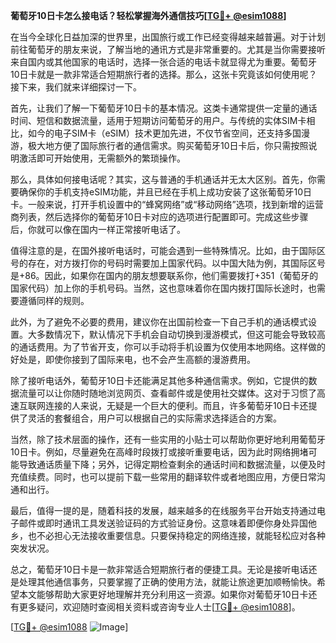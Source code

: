 **葡萄牙10日卡怎么接电话？轻松掌握海外通信技巧[[TG💪+ @esim1088](https://t.me/s/esim1088)]**

在当今全球化日益加深的世界里，出国旅行或工作已经变得越来越普遍。对于计划前往葡萄牙的朋友来说，了解当地的通讯方式是非常重要的。尤其是当你需要接听来自国内或其他国家的电话时，选择一张合适的电话卡就显得尤为重要。葡萄牙10日卡就是一款非常适合短期旅行者的选择。那么，这张卡究竟该如何使用呢？接下来，我们就来详细探讨一下。

首先，让我们了解一下葡萄牙10日卡的基本情况。这类卡通常提供一定量的通话时间、短信和数据流量，适用于短期访问葡萄牙的用户。与传统的实体SIM卡相比，如今的电子SIM卡（eSIM）技术更加先进，不仅节省空间，还支持多国漫游，极大地方便了国际旅行者的通信需求。购买葡萄牙10日卡后，你只需按照说明激活即可开始使用，无需额外的繁琐操作。

那么，具体如何接电话呢？其实，这与普通的手机通话并无太大区别。首先，你需要确保你的手机支持eSIM功能，并且已经在手机上成功安装了这张葡萄牙10日卡。一般来说，打开手机设置中的“蜂窝网络”或“移动网络”选项，找到新增的运营商列表，然后选择你的葡萄牙10日卡对应的选项进行配置即可。完成这些步骤后，你就可以像在国内一样正常接听电话了。

值得注意的是，在国外接听电话时，可能会遇到一些特殊情况。比如，由于国际区号的存在，对方拨打你的号码时需要加上国家代码。以中国大陆为例，其国际区号是+86。因此，如果你在国内的朋友想要联系你，他们需要拨打+351（葡萄牙的国家代码）加上你的手机号码。当然，这也意味着你在国内拨打国际长途时，也需要遵循同样的规则。

此外，为了避免不必要的费用，建议你在出国前检查一下自己手机的通话模式设置。大多数情况下，默认情况下手机会自动切换到漫游模式，但这可能会导致较高的通话费用。为了节省开支，你可以手动将手机设置为仅使用本地网络。这样做的好处是，即使你接到了国际来电，也不会产生高额的漫游费用。

除了接听电话外，葡萄牙10日卡还能满足其他多种通信需求。例如，它提供的数据流量可以让你随时随地浏览网页、查看邮件或是使用社交媒体。这对于习惯了高速互联网连接的人来说，无疑是一个巨大的便利。而且，许多葡萄牙10日卡还提供了灵活的套餐组合，用户可以根据自己的实际需求选择适合的方案。

当然，除了技术层面的操作，还有一些实用的小贴士可以帮助你更好地利用葡萄牙10日卡。例如，尽量避免在高峰时段拨打或接听重要电话，因为此时网络拥堵可能导致通话质量下降；另外，记得定期检查剩余的通话时间和数据流量，以便及时充值续费。同时，也可以提前下载一些常用的翻译软件或者地图应用，方便日常沟通和出行。

最后，值得一提的是，随着科技的发展，越来越多的在线服务平台开始支持通过电子邮件或即时通讯工具发送验证码的方式验证身份。这意味着即便你身处异国他乡，也不必担心无法接收重要信息。只要保持稳定的网络连接，就能轻松应对各种突发状况。

总之，葡萄牙10日卡是一款非常适合短期旅行者的便捷工具。无论是接听电话还是处理其他通信事务，只要掌握了正确的使用方法，就能让旅途更加顺畅愉快。希望本文能够帮助大家更好地理解并充分利用这一资源。如果你对葡萄牙10日卡还有更多疑问，欢迎随时查阅相关资料或咨询专业人士[[TG💪+ @esim1088](https://t.me/s/esim1088)]。

[[TG💪+ @esim1088](https://t.me/s/esim1088) ![Image](https://i.postimg.cc/4NQfJmqS/Snipaste-2025-05-13-00-14-12.png)]